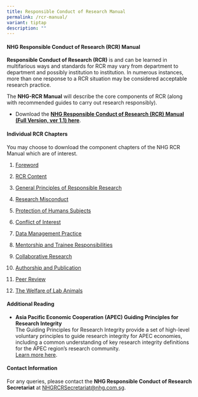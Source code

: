 ```yaml
---
title: Responsible Conduct of Research Manual
permalink: /rcr-manual/
variant: tiptap
description: ""
---
```

<h4><strong>NHG Responsible Conduct of Research (RCR) Manual</strong></h4>
<p><strong>Responsible Conduct of Research (RCR)</strong> is and can be learned
in multifarious ways and standards for RCR may vary from department to
department and possibly institution to institution. In numerous instances,
more than one response to a RCR situation may be considered acceptable
research practice.</p>
<p>The <strong>NHG-RCR Manual</strong> will describe the core components of
RCR (along with recommended guides to carry out research responsibly).</p>
<ul data-tight="true" class="tight">
<li>
<p>Download the <strong><a href="/files/Resp Conduct Research Manual/RCR_Complete_Manual_Jan2021.pdf" rel="noopener noreferrer nofollow" target="_blank">NHG Responsible Conduct of Research (RCR) Manual (Full Version, ver 1.1) here</a></strong>.</p>
</li>
</ul>
<p></p>
<h4><strong>Individual RCR Chapters</strong></h4>
<p>You may choose to download the component chapters of the NHG RCR Manual
which are of interest.&nbsp;</p>
<ol data-tight="true" class="tight">
<li>
<p><a href="/files/Resp Conduct Research Manual/RCR01_Foreword.pdf" rel="noopener noreferrer nofollow" target="_blank">Foreword</a>
</p>
</li>
<li>
<p><a href="/files/Resp Conduct Research Manual/RCR02_RCR_Content_Jan2021.pdf" rel="noopener noreferrer nofollow" target="_blank">RCR Content</a>
</p>
</li>
<li>
<p><a href="/files/Resp Conduct Research Manual/RCR03_General_Principles_of_Responsible_Research_Jan2021.pdf" rel="noopener noreferrer nofollow" target="_blank">General Principles of Responsible Research</a>
</p>
</li>
<li>
<p><a href="/files/Resp Conduct Research Manual/RCR04_Research_Misconduct_Jan2021.pdf" rel="noopener noreferrer nofollow" target="_blank">Research Misconduct</a>
</p>
</li>
<li>
<p><a href="/files/Resp Conduct Research Manual/RCR05_Protection_of_Human_Subjects_Jan2021.pdf" rel="noopener noreferrer nofollow" target="_blank">Protection of Humans Subjects</a>
</p>
</li>
<li>
<p><a href="/files/Resp Conduct Research Manual/RCR06_Conflict_of_Interest_Jan2021.pdf" rel="noopener noreferrer nofollow" target="_blank">Conflict of Interest</a>
</p>
</li>
<li>
<p><a href="/files/Resp Conduct Research Manual/RCR07_Data_Management_Practice_Jan_2021.pdf" rel="noopener noreferrer nofollow" target="_blank">Data Management Practice</a>
</p>
</li>
<li>
<p><a href="/files/Resp Conduct Research Manual/RCR08_Mentorship_Trainee_Responsibilities_Jan_2021.pdf" rel="noopener noreferrer nofollow" target="_blank">Mentorship and Trainee Responsibilities</a>
</p>
</li>
<li>
<p><a href="/files/Resp Conduct Research Manual/RCR09_Collaborative_Research_Jan_2021.pdf" rel="noopener noreferrer nofollow" target="_blank">Collaborative Research</a>
</p>
</li>
<li>
<p><a href="/files/Resp Conduct Research Manual/RCR10_Authorship_and_Publication_Jan2021.pdf" rel="noopener noreferrer nofollow" target="_blank">Authorship and Publication</a>
</p>
</li>
<li>
<p><a href="/files/Resp Conduct Research Manual/RCR11_Peer_Review_Jan2021.pdf" rel="noopener noreferrer nofollow" target="_blank">Peer Review</a>
</p>
</li>
<li>
<p><a href="/files/Resp Conduct Research Manual/RCR12_Welfare_of_Lab_Animals.pdf" rel="noopener noreferrer nofollow" target="_blank">The Welfare of Lab Animals</a>
</p>
</li>
</ol>
<p></p>
<h4><strong>Additional Reading</strong></h4>
<ul data-tight="true" class="tight">
<li>
<p><strong>Asia Pacific Economic Cooperation (APEC) Guiding Principles for Research Integrity</strong>
<br>The Guiding Principles for Research Integrity provide a set of high-level
voluntary principles to guide research integrity for APEC economies, including
a common understanding of key research integrity definitions for the APEC
region’s research community.
<br><a href="https://www.apec.org/publications/2022/02/apec-guiding-principles-for-research-integrity" rel="noopener nofollow" target="_blank">Learn more here</a>.</p>
</li>
</ul>
<p></p>
<p></p>
<h4><strong>Contact Information</strong></h4>
<p>For any queries, please contact the <strong>NHG Responsible Conduct of Research Secretariat</strong> at
<a href="mailto:NHGRCRSecretariat@nhg.com.sg" rel="noopener noreferrer nofollow" target="_blank">NHGRCRSecretariat@nhg.com.sg</a>.</p>
<p></p>
<p></p>